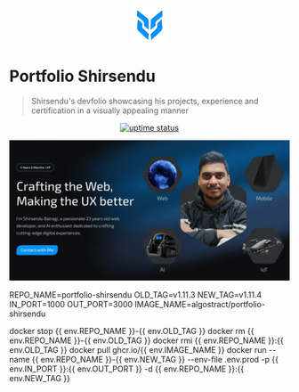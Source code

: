 <p align="center">
  <img src="./public/logo.png" lt="Logo" width="65" />
<p>

# Portfolio Shirsendu

> Shirsendu's devfolio showcasing his projects, experience and certification in a visually appealing manner

<p align="center">
  <a href="https://shirsendu-bairagi.betteruptime.com">
    <img src="https://uptime.betterstack.com/status-badges/v3/monitor/10aqw.svg" alt="uptime status">
  </a>
</p>

![Landing](public/previews/landing.webp)

REPO_NAME=portfolio-shirsendu
OLD_TAG=v1.11.3
NEW_TAG=v1.11.4
IN_PORT=1000
OUT_PORT=3000
IMAGE_NAME=algostract/portfolio-shirsendu

docker stop {{ env.REPO_NAME }}-{{ env.OLD_TAG }}
docker rm {{ env.REPO_NAME }}-{{ env.OLD_TAG }}
docker rmi {{ env.REPO_NAME }}:{{ env.OLD_TAG }}
docker pull ghcr.io/{{ env.IMAGE_NAME }}
docker run --name {{ env.REPO_NAME }}-{{ env.NEW_TAG }} --env-file .env.prod -p {{ env.IN_PORT }}:{{ env.OUT_PORT }} -d {{ env.REPO_NAME }}:{{ env.NEW_TAG }}
